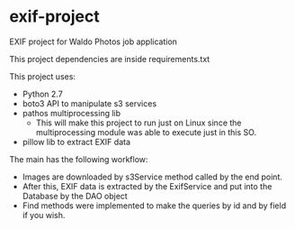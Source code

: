 # exif-project
EXIF project for Waldo Photos job application

This project dependencies are inside requirements.txt

This project uses:

  - Python 2.7
  - boto3 API to manipulate s3 services
  - pathos multiprocessing lib
    - This will make this project to run just on Linux since the multiprocessing module was able to execute just in this SO.
  - pillow lib to extract EXIF data
  
The main has the following workflow:

  - Images are downloaded by s3Service method called by the end point.
  - After this, EXIF data is extracted by the ExifService and put into the Database by the DAO object
  - Find methods were implemented to make the queries by id and by field if you wish.
